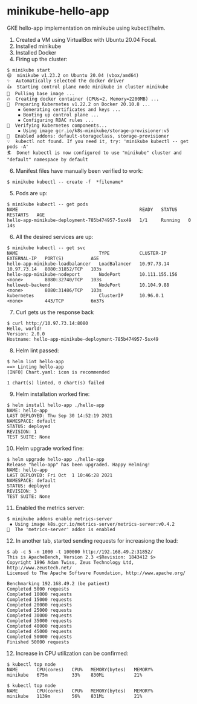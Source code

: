 # minikube-hello-app
GKE hello-app implementation on minikube using kubectl/helm.

1) Created a VM using VirtualBox with Ubuntu 20.04 Focal.
2) Installed minikube
3) Installed Docker
4) Firing up the cluster:
```
$ minikube start
😄  minikube v1.23.2 on Ubuntu 20.04 (vbox/amd64)
✨  Automatically selected the docker driver
👍  Starting control plane node minikube in cluster minikube
🚜  Pulling base image ...
🔥  Creating docker container (CPUs=2, Memory=2200MB) ...
🐳  Preparing Kubernetes v1.22.2 on Docker 20.10.8 ...
    ▪ Generating certificates and keys ...
    ▪ Booting up control plane ...
    ▪ Configuring RBAC rules ...
🔎  Verifying Kubernetes components...
    ▪ Using image gcr.io/k8s-minikube/storage-provisioner:v5
🌟  Enabled addons: default-storageclass, storage-provisioner
💡  kubectl not found. If you need it, try: 'minikube kubectl -- get pods -A'
🏄  Done! kubectl is now configured to use "minikube" cluster and "default" namespace by default
```
6) Manifest files have manually been verified to work:
```
$ minikube kubectl -- create -f  *filename*
```
5) Pods are up:
```
$ minikube kubectl -- get pods
NAME                                             READY   STATUS    RESTARTS   AGE
hello-app-minikube-deployment-785b474957-5sx49   1/1     Running   0          14s
```
6) All the desired services are up:
```
$ minikube kubectl -- get svc
NAME                              TYPE           CLUSTER-IP       EXTERNAL-IP   PORT(S)          AGE
hello-app-minikube-loadbalancer   LoadBalancer   10.97.73.14      10.97.73.14   8080:31852/TCP   103s
hello-app-minikube-nodeport       NodePort       10.111.155.156   <none>        8080:32740/TCP   103s
helloweb-backend                  NodePort       10.104.9.88      <none>        8080:31486/TCP   103s
kubernetes                        ClusterIP      10.96.0.1        <none>        443/TCP          6m37s
 ```
7) Curl gets us the response back
```
$ curl http://10.97.73.14:8080
Hello, world!
Version: 2.0.0
Hostname: hello-app-minikube-deployment-785b474957-5sx49
```
8) Helm lint passed:
```
$ helm lint hello-app
==> Linting hello-app
[INFO] Chart.yaml: icon is recommended

1 chart(s) linted, 0 chart(s) failed
```
9) Helm installation worked fine:
```
$ helm install hello-app ./hello-app
NAME: hello-app
LAST DEPLOYED: Thu Sep 30 14:52:19 2021
NAMESPACE: default
STATUS: deployed
REVISION: 1
TEST SUITE: None
```
10) Helm upgrade worked fine:
```
$ helm upgrade hello-app ./hello-app
Release "hello-app" has been upgraded. Happy Helming!
NAME: hello-app
LAST DEPLOYED: Fri Oct  1 10:46:28 2021
NAMESPACE: default
STATUS: deployed
REVISION: 3
TEST SUITE: None
```
11) Enabled the metrics server: 
```
$ minikube addons enable metrics-server
 ▪ Using image k8s.gcr.io/metrics-server/metrics-server:v0.4.2
🌟  The 'metrics-server' addon is enabled
```
12) In another tab, started sending requests for increasiong the load:
```
$ ab -c 5 -n 1000 -t 100000 http://192.168.49.2:31852/
This is ApacheBench, Version 2.3 <$Revision: 1843412 $>
Copyright 1996 Adam Twiss, Zeus Technology Ltd, http://www.zeustech.net/
Licensed to The Apache Software Foundation, http://www.apache.org/

Benchmarking 192.168.49.2 (be patient)
Completed 5000 requests
Completed 10000 requests
Completed 15000 requests
Completed 20000 requests
Completed 25000 requests
Completed 30000 requests
Completed 35000 requests
Completed 40000 requests
Completed 45000 requests
Completed 50000 requests
Finished 50000 requests
```
12) Increase in CPU utilization can be confirmed:
```
$ kubectl top node
NAME       CPU(cores)   CPU%   MEMORY(bytes)   MEMORY%   
minikube   675m         33%    830Mi           21%       

$ kubectl top node
NAME       CPU(cores)   CPU%   MEMORY(bytes)   MEMORY%   
minikube   1139m        56%    831Mi           21% 
```

